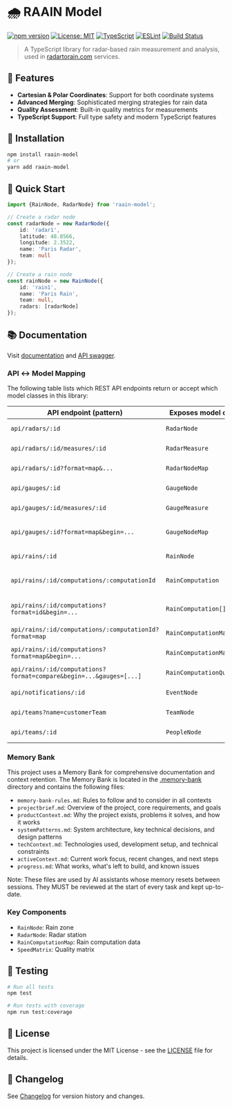 # 🌧️ RAAIN Model

[![npm version](https://badge.fury.io/js/raain-model.svg)](https://badge.fury.io/js/raain-model)
[![License: MIT](https://img.shields.io/badge/License-MIT-yellow.svg)](https://opensource.org/licenses/MIT)
[![TypeScript](https://img.shields.io/badge/TypeScript-5.0.4-blue.svg)](https://www.typescriptlang.org/)
[![ESLint](https://img.shields.io/badge/ESLint-9.28.0-purple.svg)](https://eslint.org/)
[![Build Status](https://github.com/raainio/raain-model/actions/workflows/ci.yml/badge.svg)](https://github.com/raainio/raain-model/actions)

> A TypeScript library for radar-based rain measurement and analysis, used in [radartorain.com](https://radartorain.com)
> services.

## 🌟 Features

- **Cartesian & Polar Coordinates**: Support for both coordinate systems
- **Advanced Merging**: Sophisticated merging strategies for rain data
- **Quality Assessment**: Built-in quality metrics for measurements
- **TypeScript Support**: Full type safety and modern TypeScript features

## 🚀 Installation

```bash
npm install raain-model
# or
yarn add raain-model
```

## 📖 Quick Start

```typescript
import {RainNode, RadarNode} from 'raain-model';

// Create a radar node
const radarNode = new RadarNode({
    id: 'radar1',
    latitude: 48.8566,
    longitude: 2.3522,
    name: 'Paris Radar',
    team: null
});

// Create a rain node
const rainNode = new RainNode({
    id: 'rain1',
    name: 'Paris Rain',
    team: null,
    radars: [radarNode]
});

```

## 📚 Documentation

Visit [documentation](https://raainio.github.io/raain-model)
and [API swagger](https://api.sandbox.radartorain.com/v2/docs).

### API ↔ Model Mapping

The following table lists which REST API endpoints return or accept which model classes in this library:

| API endpoint (pattern)                                             | Exposes model class      | Notes                                     |
|--------------------------------------------------------------------|--------------------------|-------------------------------------------|
| `api/radars/:id`                                                   | `RadarNode`              | Radar station metadata                    |
| `api/radars/:id/measures/:id`                                      | `RadarMeasure`           | Single radar measure                      |
| `api/radars/:id?format=map&...`                                    | `RadarNodeMap`           | Map/coverage for a radar                  |
| `api/gauges/:id`                                                   | `GaugeNode`              | Rain gauge metadata                       |
| `api/gauges/:id/measures/:id`                                      | `GaugeMeasure`           | Single gauge measure                      |
| `api/gauges/:id?format=map&begin=...`                              | `GaugeNodeMap`           | Gauge data as map over time window        |
| `api/rains/:id`                                                    | `RainNode`               | Rain aggregation entity                   |
| `api/rains/:id/computations/:computationId`                        | `RainComputation`        | One computation result (list of measures) |
| `api/rains/:id/computations?format=id&begin=...`                   | `RainComputation[]`      | List of computations (IDs)                |
| `api/rains/:id/computations/:computationId?format=map`             | `RainComputationMap`     | Computation as cartesian map              |
| `api/rains/:id/computations?format=map&begin=...`                  | `RainComputationMap[]`   | List of maps over period                  |
| `api/rains/:id/computations?format=compare&begin=...&gauges=[...]` | `RainComputationQuality` | Quality/compare metrics                   |
| `api/notifications/:id`                                            | `EventNode`              | Notification/event payload                |
| `api/teams?name=customerTeam`                                      | `TeamNode`               | Team lookup by name                       |
| `api/teams/:id`                                                    | `PeopleNode`             | People related to a team                  |

### Memory Bank

This project uses a Memory Bank for comprehensive documentation and context retention. The Memory Bank is located in the
[.memory-bank](./.memory-bank) directory and contains the following files:

- `memory-bank-rules.md`: Rules to follow and to consider in all contexts
- `projectbrief.md`: Overview of the project, core requirements, and goals
- `productContext.md`: Why the project exists, problems it solves, and how it works
- `systemPatterns.md`: System architecture, key technical decisions, and design patterns
- `techContext.md`: Technologies used, development setup, and technical constraints
- `activeContext.md`: Current work focus, recent changes, and next steps
- `progress.md`: What works, what's left to build, and known issues

Note: These files are used by AI assistants whose memory resets between sessions. They MUST be reviewed at the start of
every task and kept up-to-date.

### Key Components

- `RainNode`: Rain zone
- `RadarNode`: Radar station
- `RainComputationMap`: Rain computation data
- `SpeedMatrix`: Quality matrix

## 🧪 Testing

```bash
# Run all tests
npm test

# Run tests with coverage
npm run test:coverage
```

## 📝 License

This project is licensed under the MIT License - see the [LICENSE](LICENSE) file for details.

## 📅 Changelog

See [Changelog](./CHANGELOG.md) for version history and changes.
